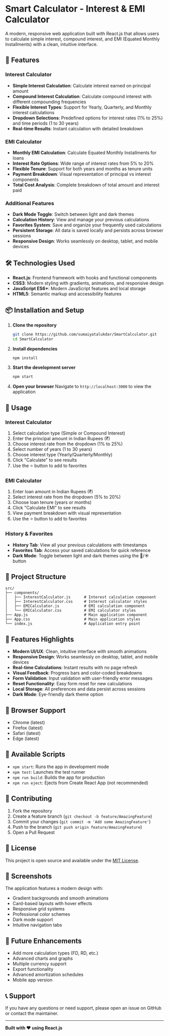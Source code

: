 # Smart Calculator - Interest & EMI Calculator

A modern, responsive web application built with React.js that allows users to calculate simple interest, compound interest, and EMI (Equated Monthly Installments) with a clean, intuitive interface.

## 🌟 Features

### Interest Calculator
- **Simple Interest Calculation**: Calculate interest earned on principal amount
- **Compound Interest Calculation**: Calculate compound interest with different compounding frequencies
- **Flexible Interest Types**: Support for Yearly, Quarterly, and Monthly interest calculations
- **Dropdown Selections**: Predefined options for interest rates (1% to 25%) and time periods (1 to 30 years)
- **Real-time Results**: Instant calculation with detailed breakdown

### EMI Calculator
- **Monthly EMI Calculation**: Calculate Equated Monthly Installments for loans
- **Interest Rate Options**: Wide range of interest rates from 5% to 20%
- **Flexible Tenure**: Support for both years and months as tenure units
- **Payment Breakdown**: Visual representation of principal vs interest components
- **Total Cost Analysis**: Complete breakdown of total amount and interest paid

### Additional Features
- **Dark Mode Toggle**: Switch between light and dark themes
- **Calculation History**: View and manage your previous calculations
- **Favorites System**: Save and organize your frequently used calculations
- **Persistent Storage**: All data is saved locally and persists across browser sessions
- **Responsive Design**: Works seamlessly on desktop, tablet, and mobile devices

## 🛠️ Technologies Used

- **React.js**: Frontend framework with hooks and functional components
- **CSS3**: Modern styling with gradients, animations, and responsive design
- **JavaScript ES6+**: Modern JavaScript features and local storage
- **HTML5**: Semantic markup and accessibility features

## 📦 Installation and Setup

1. **Clone the repository**
   ```bash
   git clone https://github.com/sumaiyatalukdar/SmartCalculator.git
   cd SmartCalculator
   ```

2. **Install dependencies**
   ```bash
   npm install
   ```

3. **Start the development server**
   ```bash
   npm start
   ```

4. **Open your browser**
   Navigate to `http://localhost:3000` to view the application

## 🚀 Usage

### Interest Calculator
1. Select calculation type (Simple or Compound Interest)
2. Enter the principal amount in Indian Rupees (₹)
3. Choose interest rate from the dropdown (1% to 25%)
4. Select number of years (1 to 30 years)
5. Choose interest type (Yearly/Quarterly/Monthly)
6. Click "Calculate" to see results
7. Use the ⭐ button to add to favorites

### EMI Calculator
1. Enter loan amount in Indian Rupees (₹)
2. Select interest rate from the dropdown (5% to 20%)
3. Choose loan tenure (years or months)
4. Click "Calculate EMI" to see results
5. View payment breakdown with visual representation
6. Use the ⭐ button to add to favorites

### History & Favorites
- **History Tab**: View all your previous calculations with timestamps
- **Favorites Tab**: Access your saved calculations for quick reference
- **Dark Mode**: Toggle between light and dark themes using the 🌙/☀️ button

## 📁 Project Structure

```
src/
├── components/
│   ├── InterestCalculator.js      # Interest calculation component
│   ├── InterestCalculator.css     # Interest calculator styles
│   ├── EMICalculator.js           # EMI calculation component
│   └── EMICalculator.css          # EMI calculator styles
├── App.js                         # Main application component
├── App.css                        # Main application styles
└── index.js                       # Application entry point
```

## 🎯 Features Highlights

- **Modern UI/UX**: Clean, intuitive interface with smooth animations
- **Responsive Design**: Works seamlessly on desktop, tablet, and mobile devices
- **Real-time Calculations**: Instant results with no page refresh
- **Visual Feedback**: Progress bars and color-coded breakdowns
- **Form Validation**: Input validation with user-friendly error messages
- **Reset Functionality**: Easy form reset for new calculations
- **Local Storage**: All preferences and data persist across sessions
- **Dark Mode**: Eye-friendly dark theme option

## 📱 Browser Support

- Chrome (latest)
- Firefox (latest)
- Safari (latest)
- Edge (latest)

## 🔧 Available Scripts

- `npm start`: Runs the app in development mode
- `npm test`: Launches the test runner
- `npm run build`: Builds the app for production
- `npm run eject`: Ejects from Create React App (not recommended)

## 🤝 Contributing

1. Fork the repository
2. Create a feature branch (`git checkout -b feature/AmazingFeature`)
3. Commit your changes (`git commit -m 'Add some AmazingFeature'`)
4. Push to the branch (`git push origin feature/AmazingFeature`)
5. Open a Pull Request

## 📄 License

This project is open source and available under the [MIT License](LICENSE).

## 🎨 Screenshots

The application features a modern design with:
- Gradient backgrounds and smooth animations
- Card-based layouts with hover effects
- Responsive grid systems
- Professional color schemes
- Dark mode support
- Intuitive navigation tabs

## 🔮 Future Enhancements

- Add more calculation types (FD, RD, etc.)
- Advanced charts and graphs
- Multiple currency support
- Export functionality
- Advanced amortization schedules
- Mobile app version

## 📞 Support

If you have any questions or need support, please open an issue on GitHub or contact the maintainer.

---

**Built with ❤️ using React.js**
